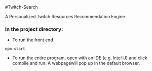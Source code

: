#Twitch-Search

A Personalized Twitch Resources Recommendation Engine

### In the project directory:

- To run the front end

```
npm start
```

- To run the entire program, open with an IDE (e.g. IntelliJ) and click compile and run. A webpagewill pop up in the default browser.

